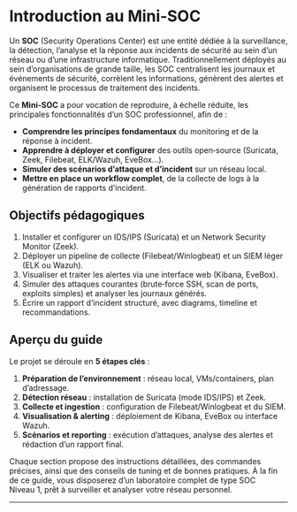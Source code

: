 # Introduction au Mini‑SOC

Un **SOC** (Security Operations Center) est une entité dédiée à la surveillance, la détection, l’analyse et la réponse aux incidents de sécurité au sein d’un réseau ou d’une infrastructure informatique. Traditionnellement déployés au sein d’organisations de grande taille, les SOC centralisent les journaux et événements de sécurité, corrèlent les informations, génèrent des alertes et organisent le processus de traitement des incidents.

Ce **Mini‑SOC** a pour vocation de reproduire, à échelle réduite, les principales fonctionnalités d’un SOC professionnel, afin de :

* **Comprendre les principes fondamentaux** du monitoring et de la réponse à incident.
* **Apprendre à déployer et configurer** des outils open‑source (Suricata, Zeek, Filebeat, ELK/Wazuh, EveBox…).
* **Simuler des scénarios d’attaque et d’incident** sur un réseau local.
* **Mettre en place un workflow complet**, de la collecte de logs à la génération de rapports d’incident.

## Objectifs pédagogiques

1. Installer et configurer un IDS/IPS (Suricata) et un Network Security Monitor (Zeek).
2. Déployer un pipeline de collecte (Filebeat/Winlogbeat) et un SIEM léger (ELK ou Wazuh).
3. Visualiser et traiter les alertes via une interface web (Kibana, EveBox).
4. Simuler des attaques courantes (brute‑force SSH, scan de ports, exploits simples) et analyser les journaux générés.
5. Écrire un rapport d’incident structuré, avec diagrams, timeline et recommandations.

## Aperçu du guide

Le projet se déroule en **5 étapes clés** :

1. **Préparation de l’environnement** : réseau local, VMs/containers, plan d’adressage.
2. **Détection réseau** : installation de Suricata (mode IDS/IPS) et Zeek.
3. **Collecte et ingestion** : configuration de Filebeat/Winlogbeat et du SIEM.
4. **Visualisation & alerting** : déploiement de Kibana, EveBox ou interface Wazuh.
5. **Scénarios et reporting** : exécution d’attaques, analyse des alertes et rédaction d’un rapport final.

Chaque section propose des instructions détaillées, des commandes précises, ainsi que des conseils de tuning et de bonnes pratiques. À la fin de ce guide, vous disposerez d’un laboratoire complet de type SOC Niveau 1, prêt à surveiller et analyser votre réseau personnel.

---

